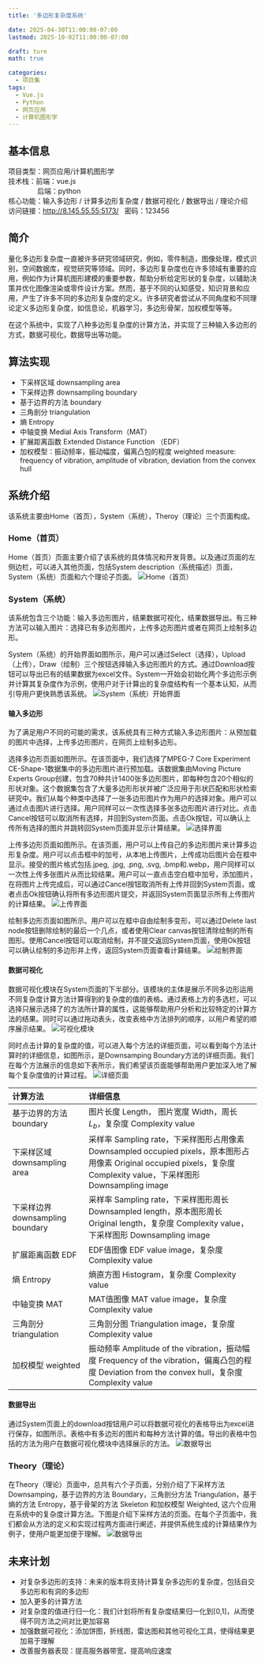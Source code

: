```yaml
---
title: '多边形复杂度系统'

date: 2025-04-30T11:00:00-07:00
lastmod: 2025-10-02T11:00:00-07:00

draft: ture
math: true

categories:
  - 项目集
tags:
  - Vue.js
  - Python
  - 网页应用
  - 计算机图形学
---
```


## 基本信息
项目类型：网页应用/计算机图形学  
技术栈：前端：vue.js  
&nbsp;&nbsp;&nbsp;&nbsp;&nbsp;&nbsp;&nbsp;&nbsp;&nbsp;&nbsp;&nbsp;&nbsp;&nbsp;&nbsp;&nbsp;后端：python  
核心功能：输入多边形 / 计算多边形复杂度 / 数据可视化 / 数据导出 / 理论介绍  
访问链接：http://8.145.55.55:5173/ &nbsp;&nbsp;密码：123456  
<!--more-->

## 简介
量化多边形复杂度一直被许多研究领域研究，例如，零件制造，图像处理，模式识别，空间数据库，视觉研究等领域。同时，多边形复杂度也在许多领域有重要的应用，例如作为计算机图形建模的重要参数，帮助分析给定形状的复杂度，以辅助决策并优化图像渲染或零件设计方案。然而，基于不同的认知感受，知识背景和应用，产生了许多不同的多边形复杂度的定义。许多研究者尝试从不同角度和不同理论定义多边形复杂度，如信息论，机器学习，多边形骨架，加权模型等等。

在这个系统中，实现了八种多边形复杂度的计算方法，并实现了三种输入多边形的方式，数据可视化，数据导出等功能。

## 算法实现
- 下采样区域 downsampling area
- 下采样边界 downsampling boundary
- 基于边界的方法 boundary
- 三角剖分 triangulation
- 熵 Entropy
- 中轴变换 Medial Axis Transform（MAT）
- 扩展距离函数 Extended Distance Function （EDF）
- 加权模型：振动频率，振动幅度，偏离凸包的程度 weighted measure: frequency of vibration, amplitude of vibration, deviation from the convex hull

## 系统介绍
该系统主要由Home（首页），System（系统），Theroy（理论）三个页面构成。
### Home（首页）
Home（首页）页面主要介绍了该系统的具体情况和开发背景。以及通过页面的左侧边栏，可以进入其他页面，包括System description（系统描述）页面，System（系统）页面和六个理论子页面。
![Home（首页）](/blog/images/polygon_complexity_system/Home.png)
### System（系统）
该系统包含三个功能：输入多边形图片，结果数据可视化，结果数据导出。有三种方法可以输入图片：选择已有多边形图片，上传多边形图片或者在网页上绘制多边形。

System（系统）的开始界面如图所示，用户可以通过Select（选择），Upload（上传），Draw（绘制）三个按钮选择输入多边形图片的方式。通过Download按钮可以导出已有的结果数据为excel文件。System一开始会初始化两个多边形示例并计算其复杂度作为示例，使用户对于计算出的复杂度结构有一个基本认知，从而引导用户更快熟悉该系统。
![System（系统）开始界面](/blog/images/polygon_complexity_system/system1.png)
#### 输入多边形
为了满足用户不同的可能的需求，该系统具有三种方式输入多边形图片：从预加载的图片中选择，上传多边形图片，在网页上绘制多边形。

选择多边形页面如图所示。在该页面中，我们选择了MPEG-7 Core Experiment CE-Shape-1数据集中的多边形图片进行预加载。该数据集由Moving Picture Experts Group创建，包含70种共计1400张多边形图片，即每种包含20个相似的形状对象。这个数据集包含了大量多边形形状并被广泛应用于形状匹配和形状检索研究中。我们从每个种类中选择了一张多边形图片作为用户的选择对象。用户可以通过点击图片进行选择。用户同样可以一次性选择多张多边形图片进行对比。点击Cancel按钮可以取消所有选择，并回到System页面。点击Ok按钮，可以确认上传所有选择的图片并跳转回System页面并显示计算结果。
![选择界面](/blog/images/polygon_complexity_system/select.png)

上传多边形页面如图所示。在该页面，用户可以上传自己的多边形图片来计算多边形复杂度。用户可以点击框中的加号，从本地上传图片，上传成功后图片会在框中显示。接受的图片格式包括.jpeg, .jpg, .png, .svg, .bmp和.webp，用户同样可以一次性上传多张图片从而比较结果。用户可以一直点击空白框中加号，添加图片，在将图片上传完成后，可以通过Cancel按钮取消所有上传并回到System页面，或者点击Ok按钮确认将所有多边形图片提交，并返回System页面显示所有上传图片的计算结果。
![上传界面](/blog/images/polygon_complexity_system/Upload.png)

绘制多边形页面如图所示。用户可以在框中自由绘制多变形，可以通过Delete last node按钮删除绘制的最后一个几点，或者使用Clear canvas按钮清除绘制的所有图形。使用Cancel按钮可以取消绘制，并不提交返回System页面，使用Ok按钮可以确认绘制的多边形并上传，返回System页面查看计算结果。
![绘制界面](/blog/images/polygon_complexity_system/draw.png)
#### 数据可视化
数据可视化模块在System页面的下半部分。该模块的主体是展示不同多边形运用不同复杂度计算方法计算得到的复杂度的值的表格。通过表格上方的多选栏，可以选择只展示选择了的方法所计算的属性，这能够帮助用户分析和比较特定的计算方法的结果。同时可以通过拖动表头，改变表格中方法排列的顺序，以用户希望的顺序展示结果。
![可视化模块](/blog/images/polygon_complexity_system/data_visualization.png)

同时点击计算的复杂度的值，可以进入每个方法的详细页面，可以看到每个方法计算时的详细信息，如图所示，是Downsamping Boundary方法的详细页面。我们在每个方法展示的信息如下表所示，我们希望该页面能够帮助用户更加深入地了解每个复杂度值的计算过程。
![详细页面](/blog/images/polygon_complexity_system/detailed.png)

|计算方法|详细信息|
|:-------|:-------|
|基于边界的方法 boundary|图片长度 Length， 图片宽度 Width，周长 $L_b$，复杂度 Complexity value|
|下采样区域 downsampling area|采样率 Sampling rate，下采样图形占用像素 Downsampled occupied pixels，原本图形占用像素 Original occupied pixels，复杂度 Complexity value，下采样图形 Downsampling image|
|下采样边界 downsampling boundary|采样率 Sampling rate，下采样图形周长 Downsampled length，原本图形周长 Original length，复杂度 Complexity value，下采样图形 Downsampling image|
|扩展距离函数 EDF|EDF值图像 EDF value image，复杂度 Complexity value|
|熵 Entropy|熵直方图 Histogram，复杂度 Complexity value|
|中轴变换 MAT|MAT值图像 MAT value image，复杂度 Complexity value|
|三角剖分 triangulation|三角剖分图 Triangulation image，复杂度 Complexity value|
|加权模型 weighted|振动频率 Amplitude of the vibration，振动幅度 Frequency of the vibration，偏离凸包的程度 Deviation from the convex hull，复杂度 Complexity value|
#### 数据导出
通过System页面上的download按钮用户可以将数据可视化的表格导出为excel进行保存，如图所示。表格中有多边形的图片和每种方法计算的值。导出的表格中包括的方法为用户在数据可视化模块中选择展示的方法。
![数据导出](/blog/images/polygon_complexity_system/export.png)
### Theory（理论）
在Theory（理论）页面中，总共有六个子页面，分别介绍了下采样方法 Downsamping，基于边界的方法 Boundary，三角剖分方法 Triangulation，基于熵的方法 Entropy，基于骨架的方法 Skeleton 和加权模型 Weighted, 这六个应用在系统中的复杂度计算方法。下图是介绍下采样方法的页面。在每个子页面中，我们都会从方法的定义和实现过程两方面进行阐述，并提供系统生成的计算结果作为例子，使用户能更加便于理解。
![数据导出](/blog/images/polygon_complexity_system/Theory.png)

##  未来计划
- 对复杂多边形的支持：未来的版本将支持计算复杂多边形的复杂度，包括自交多边形和有洞的多边形
- 加入更多的计算方法
- 对复杂度的值进行归一化：我们计划将所有复杂度结果归一化到[0,1]，从而使得不同方法之间对比更加容易
- 加强数据可视化：添加饼图，折线图，雷达图和其他可视化工具，使得结果更加易于理解
- 改善服务器表现：提高服务器带宽，提高响应速度
